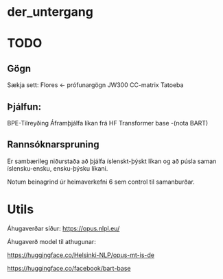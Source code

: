 # der_untergang

# TODO


## Gögn
Sækja sett:
Flores <- prófunargögn
JW300
CC-matrix
Tatoeba

## Þjálfun:

BPE-Tilreyðing
Áframþjálfa líkan frá HF
Transformer base
-(nota BART)



## Rannsóknarspruning

Er sambærileg niðurstaða að þjálfa íslenskt-þýskt líkan og að púsla saman íslensku-ensku, ensku-þýsku líkani.

Notum beinagrind úr heimaverkefni 6 sem control til samanburðar.

# Utils
Áhugaverðar síður:
https://opus.nlpl.eu/


Áhugaverð model til athugunar:

https://huggingface.co/Helsinki-NLP/opus-mt-is-de

https://huggingface.co/facebook/bart-base





